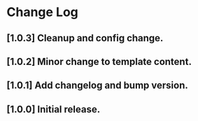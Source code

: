 # Change Log

## [1.0.3] Cleanup and config change.

## [1.0.2] Minor change to template content.

## [1.0.1] Add changelog and bump version.

## [1.0.0] Initial release.
